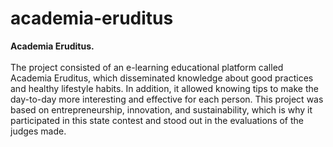 # academia-eruditus
<b>Academia Eruditus.</b><br><br>
The project consisted of an e-learning educational platform called Academia Eruditus, which disseminated knowledge about good practices and healthy lifestyle habits. In addition, it allowed knowing tips to make the day-to-day more interesting and effective for each person. This project was based on entrepreneurship, innovation, and sustainability, which is why it participated in this state contest and stood out in the evaluations of the judges made.<br>
